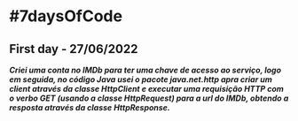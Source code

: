 # #7daysOfCode

## First day - 27/06/2022

***Criei uma conta no IMDb para ter uma chave de acesso ao serviço, logo em seguida, no código Java usei o pacote java.net.http apra criar um client através da classe HttpClient e executar uma requisição HTTP com o verbo GET (usando a classe HttpRequest) para a url do IMDb, obtendo a resposta através da classe HttpResponse.***

#


